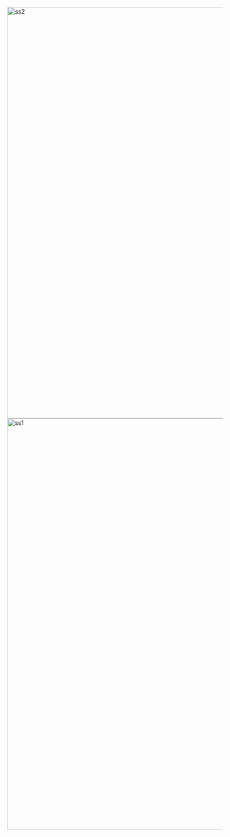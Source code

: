 <img width="960" alt="ss2" src="https://user-images.githubusercontent.com/56949183/177304418-8e93612e-126f-46ad-8d2e-a19d978700b2.png">
<img width="960" alt="ss1" src="https://user-images.githubusercontent.com/56949183/177304436-3189203a-f7bc-4651-8218-be6c62272fff.png">
